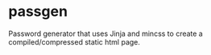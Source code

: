 passgen
=======

Password generator that uses Jinja and mincss to create a compiled/compressed static html page.
